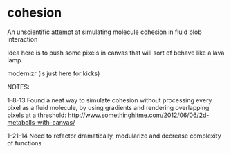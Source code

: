 cohesion
========

An unscientific attempt at simulating molecule cohesion in fluid blob interaction


Idea here is to push some pixels in canvas that will sort of behave like a lava lamp.



modernizr (is just here for kicks)




NOTES:

1-8-13
Found a neat way to simulate cohesion without processing every pixel as a fluid molecule, by using gradients and rendering overlapping pixels at a threshold:
http://www.somethinghitme.com/2012/06/06/2d-metaballs-with-canvas/


1-21-14
Need to refactor dramatically, modularize and decrease complexity of functions